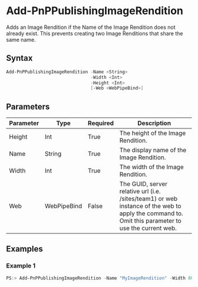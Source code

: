 # Add-PnPPublishingImageRendition
Adds an Image Rendition if the Name of the Image Rendition does not already exist. This prevents creating two Image Renditions that share the same name.
## Syntax
```powershell
Add-PnPPublishingImageRendition -Name <String>
                                -Width <Int>
                                -Height <Int>
                                [-Web <WebPipeBind>]
```


## Parameters
Parameter|Type|Required|Description
---------|----|--------|-----------
|Height|Int|True|The height of the Image Rendition.|
|Name|String|True|The display name of the Image Rendition.|
|Width|Int|True|The width of the Image Rendition.|
|Web|WebPipeBind|False|The GUID, server relative url (i.e. /sites/team1) or web instance of the web to apply the command to. Omit this parameter to use the current web.|
## Examples

### Example 1
```powershell
PS:> Add-PnPPublishingImageRendition -Name "MyImageRendition" -Width 800 -Height 600
```

